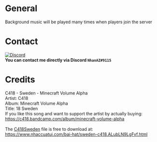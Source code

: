 # General

Background music will be played many times when players join the server

# Contact
[![Discord](https://img.shields.io/discord/986553214889517088?label=discord&color=7289DA&logo=discord)](https://discord.gg/j2X83ujT6c)\
**You can contact me directly via Discord `NhanAZ#9115`**

# Credits
C418 - Sweden - Minecraft Volume Alpha\
Artist: C418\
Album: Minecraft Volume Alpha\
Title: 18 Sweden\
If you like this song and want to support the artist by actually buying:\
https://c418.bandcamp.com/album/minecraft-volume-alpha
\
\
The [C418Sweden](https://github.com/nhanaz-pm-pl/BackgroundMusic/blob/master/resources/BackgroundMusic%20Pack/sounds/C418Sweden.ogg) file is free to download at: https://www.nhaccuatui.com/bai-hat/sweden-c418.ALubLN9LgFvf.html
